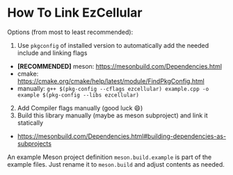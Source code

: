 # How To Link EzCellular

Options (from most to least recommended):

1. Use `pkgconfig` of installed version to automatically add the needed include and linking flags
  * **[RECOMMENDED]** meson: https://mesonbuild.com/Dependencies.html
  * cmake: https://cmake.org/cmake/help/latest/module/FindPkgConfig.html
  * manually: `g++ $(pkg-config --cflags ezcellular) example.cpp -o example $(pkg-config --libs ezcellular)`
2. Add Compiler flags manually (good luck :smile:)
3. Build this library manually (maybe as meson subproject) and link it statically
  * https://mesonbuild.com/Dependencies.html#building-dependencies-as-subprojects

An example Meson project definition `meson.build.example` is part of the example files.
Just rename it to `meson.build` and adjust contents as needed.
